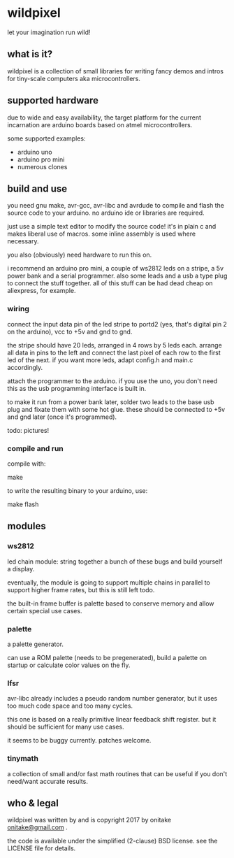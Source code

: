# wildpixel

let your imagination run wild!

## what is it?

wildpixel is a collection of small libraries for writing fancy demos and intros
for tiny-scale computers aka microcontrollers.

## supported hardware

due to wide and easy availability, the target platform for the current
incarnation are arduino boards based on atmel microcontrollers.

some supported examples:
* arduino uno
* arduino pro mini
* numerous clones

## build and use

you need gnu make, avr-gcc, avr-libc and avrdude to compile and flash
the source code to your arduino. no arduino ide or libraries are required.

just use a simple text editor to modify the source code!
it's in plain c and makes liberal use of macros. some inline assembly is used
where necessary.

you also (obviously) need hardware to run this on.

i recommend an arduino pro mini, a couple of ws2812 leds on a stripe,
a 5v power bank and a serial programmer. also some leads and a usb a type plug
to connect the stuff together.
all of this stuff can be had dead cheap on aliexpress, for example.

### wiring

connect the input data pin of the led stripe to portd2 (yes, that's digital
pin 2 on the arduino), vcc to +5v and gnd to gnd.

the stripe should have 20 leds, arranged in 4 rows by 5 leds each.
arrange all data in pins to the left and connect the last pixel of each row
to the first led of the next.
if you want more leds, adapt config.h and main.c accordingly.

attach the programmer to the arduino. if you use the uno, you don't need this
as the usb programming interface is built in.

to make it run from a power bank later, solder two leads to the base usb plug
and fixate them with some hot glue.
these should be connected to +5v and gnd later (once it's programmed).

todo: pictures!

### compile and run

compile with:

   make

to write the resulting binary to your arduino, use:

   make flash

## modules

### ws2812

led chain module: string together a bunch of these bugs and build yourself
a display.

eventually, the module is going to support multiple chains in parallel to
support higher frame rates, but this is still left todo.

the built-in frame buffer is palette based to conserve memory and allow
certain special use cases.

### palette

a palette generator.

can use a ROM palette (needs to be pregenerated), build a palette on
startup or calculate color values on the fly.

### lfsr

avr-libc already includes a pseudo random number generator, but it uses
too much code space and too many cycles.

this one is based on a really primitive linear feedback shift register.
but it should be sufficient for many use cases.

it seems to be buggy currently. patches welcome.

### tinymath

a collection of small and/or fast math routines that can be useful if you
don't need/want accurate results.

## who & legal

wildpixel was written by and is copyright 2017 by onitake <onitake@gmail.com> .

the code is available under the simplified (2-clause) BSD license.
see the LICENSE file for details.
